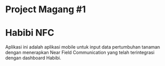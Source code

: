 # Project Magang #1
# Habibi NFC
Aplikasi ini adalah aplikasi mobile untuk input data pertumbuhan tanaman dengan menerapkan Near Field Communication yang telah terintegrasi dengan dashboard Habibi.
